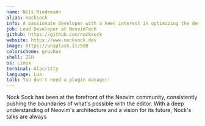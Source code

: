 ```yaml
---
name: Nils Riedemann
alias: nocksock
info: A passionate developer with a keen interest in optimizing the developer experience. 
job: Lead Developer at NeovimTech
github: https://github.com/nocksock
website: https://www.nocksock.dev
image: https://unsplash.it/500
colorscheme: gruvbox
shell: ZSH
os: Linux
terminal: Alacritty
language: Lua
talk: You don't need a plugin manager!
---
```


Nock Sock has been at the forefront of the Neovim community, consistently pushing the boundaries of what's possible with the editor. With a deep understanding of Neovim's architecture and a vision for its future, Nock's talks are always
